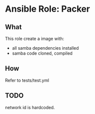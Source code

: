 # Ansible Role: Packer

## What

This role create a image with:

- all samba dependencies installed
- samba code cloned, compiled

## How

Refer to tests/test.yml

## TODO
network id is hardcoded.


